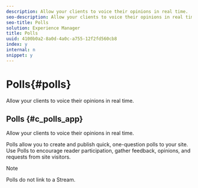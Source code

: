 ```yaml
---
description: Allow your clients to voice their opinions in real time.
seo-description: Allow your clients to voice their opinions in real time.
seo-title: Polls
solution: Experience Manager
title: Polls
uuid: 4100b0a2-8a0d-4a0c-a755-12f2fd560cb8
index: y
internal: n
snippet: y
---
```


# Polls{#polls}

Allow your clients to voice their opinions in real time.

## Polls {#c_polls_app}

Allow your clients to voice their opinions in real time.

Polls allow you to create and publish quick, one-question polls to your site. Use Polls to encourage reader participation, gather feedback, opinions, and requests from site visitors.

>[!NOTE]
>
>Polls do not link to a Stream.

